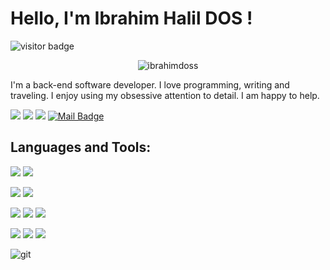 # Hello, I'm Ibrahim Halil DOS ! 

![visitor badge](https://visitor-badge.glitch.me/badge?page_id=ibrahimdoss.visitor-badge&left_color=red&right_color=green&left_text=HelloVisitors)

<p align="center"> <img src="https://github-readme-stats.vercel.app/api?username=ibrahimdoss&show_icons=true&theme=gotham" alt="ibrahimdoss" />


I'm a back-end software developer. 
I love programming, writing and traveling. 
I enjoy using my obsessive attention to detail. 
I am happy to help.


[![](https://img.shields.io/badge/linkedin-%230077B5.svg?&style=for-the-badge&logo=linkedin&logoColor=white)](https://www.linkedin.com/in/ibrahim-dos/)
[![](https://img.shields.io/badge/medium-%2312100E.svg?&style=for-the-badge&logo=medium&logoColor=white)](https://medium.com/@ibrahimdos21)
[![](https://img.shields.io/badge/kaggle-%2312100E.svg?&style=for-the-badge&logo=kaggle&logoColor=white)](https://www.kaggle.com/encausse)
[![Mail Badge](https://img.shields.io/badge/ibrahimdos21@gmail.com-c14438?style=for-the-badge&logo=Gmail&logoColor=white&link=mailto:ibrahimdos21@gmail.com)](mailto:ibrahimdos21@gmail.com)

## Languages and Tools:
<img src="https://img.shields.io/badge/Java-CC2927?style=for-the-badge&logo=java&logoColor=white"></img>
<img src="https://img.shields.io/badge/Spring-239120?style=for-the-badge&logo=java&logoColor=white"></img>

<img src="https://img.shields.io/badge/Python-F7DF1E?style=for-the-badge&logo=html5&logoColor=white"></img>
<img src="https://img.shields.io/badge/C%23-E34F26?style=for-the-badge&logo=c-sharp&logoColor=white"></img>



<img src="https://img.shields.io/badge/Microsoft_SQL_Server-CC2927?style=for-the-badge&logo=microsoft-sql-server&logoColor=white"></img>
<img src="https://img.shields.io/badge/MySQL-CC2927?style=for-the-badge&logo=microsoft-sql-server&logoColor=white"></img>
<img src="https://img.shields.io/badge/PostgreSQl-CC2927?style=for-the-badge&logo=microsoft-sql-server&logoColor=white"></img>


<img src="https://img.shields.io/badge/HTML5-E34F26?style=for-the-badge&logo=html5&logoColor=white"></img>
<img src="https://img.shields.io/badge/CSS3-1572B6?style=for-the-badge&logo=css3&logoColor=white"></img>
<img src="https://img.shields.io/badge/Bootstrap-563D7C?style=for-the-badge&logo=bootstrap&logoColor=white"></img>

<img src="https://img.shields.io/badge/git-F05032.svg?style=for-the-badge&logo=git&logoColor=white" alt="git">
